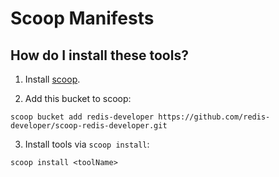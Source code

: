 # Scoop Manifests

## How do I install these tools?

1. Install [scoop](https://github.com/lukesampson/scoop).

2. Add this bucket to scoop:

```
scoop bucket add redis-developer https://github.com/redis-developer/scoop-redis-developer.git
```

3. Install tools via `scoop install`:

```
scoop install <toolName>
```